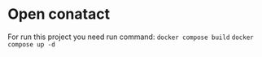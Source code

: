 # Open conatact

For run this project you need run command:
`docker compose build`
`docker compose up -d`
